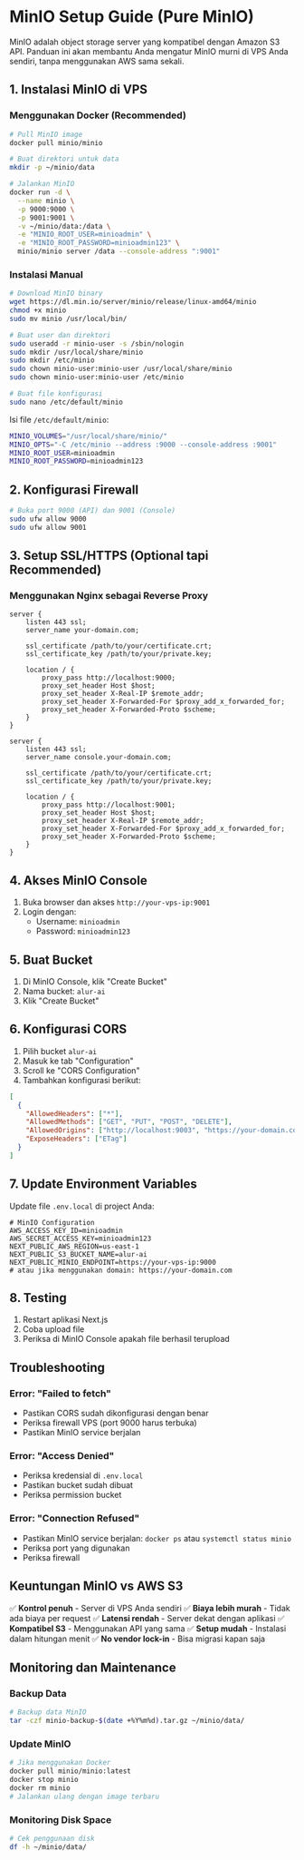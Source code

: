 # MinIO Setup Guide (Pure MinIO)

MinIO adalah object storage server yang kompatibel dengan Amazon S3 API. Panduan ini akan membantu Anda mengatur MinIO murni di VPS Anda sendiri, tanpa menggunakan AWS sama sekali.

## 1. Instalasi MinIO di VPS

### Menggunakan Docker (Recommended)

```bash
# Pull MinIO image
docker pull minio/minio

# Buat direktori untuk data
mkdir -p ~/minio/data

# Jalankan MinIO
docker run -d \
  --name minio \
  -p 9000:9000 \
  -p 9001:9001 \
  -v ~/minio/data:/data \
  -e "MINIO_ROOT_USER=minioadmin" \
  -e "MINIO_ROOT_PASSWORD=minioadmin123" \
  minio/minio server /data --console-address ":9001"
```

### Instalasi Manual

```bash
# Download MinIO binary
wget https://dl.min.io/server/minio/release/linux-amd64/minio
chmod +x minio
sudo mv minio /usr/local/bin/

# Buat user dan direktori
sudo useradd -r minio-user -s /sbin/nologin
sudo mkdir /usr/local/share/minio
sudo mkdir /etc/minio
sudo chown minio-user:minio-user /usr/local/share/minio
sudo chown minio-user:minio-user /etc/minio

# Buat file konfigurasi
sudo nano /etc/default/minio
```

Isi file `/etc/default/minio`:
```bash
MINIO_VOLUMES="/usr/local/share/minio/"
MINIO_OPTS="-C /etc/minio --address :9000 --console-address :9001"
MINIO_ROOT_USER=minioadmin
MINIO_ROOT_PASSWORD=minioadmin123
```

## 2. Konfigurasi Firewall

```bash
# Buka port 9000 (API) dan 9001 (Console)
sudo ufw allow 9000
sudo ufw allow 9001
```

## 3. Setup SSL/HTTPS (Optional tapi Recommended)

### Menggunakan Nginx sebagai Reverse Proxy

```nginx
server {
    listen 443 ssl;
    server_name your-domain.com;
    
    ssl_certificate /path/to/your/certificate.crt;
    ssl_certificate_key /path/to/your/private.key;
    
    location / {
        proxy_pass http://localhost:9000;
        proxy_set_header Host $host;
        proxy_set_header X-Real-IP $remote_addr;
        proxy_set_header X-Forwarded-For $proxy_add_x_forwarded_for;
        proxy_set_header X-Forwarded-Proto $scheme;
    }
}

server {
    listen 443 ssl;
    server_name console.your-domain.com;
    
    ssl_certificate /path/to/your/certificate.crt;
    ssl_certificate_key /path/to/your/private.key;
    
    location / {
        proxy_pass http://localhost:9001;
        proxy_set_header Host $host;
        proxy_set_header X-Real-IP $remote_addr;
        proxy_set_header X-Forwarded-For $proxy_add_x_forwarded_for;
        proxy_set_header X-Forwarded-Proto $scheme;
    }
}
```

## 4. Akses MinIO Console

1. Buka browser dan akses `http://your-vps-ip:9001`
2. Login dengan:
   - Username: `minioadmin`
   - Password: `minioadmin123`

## 5. Buat Bucket

1. Di MinIO Console, klik "Create Bucket"
2. Nama bucket: `alur-ai`
3. Klik "Create Bucket"

## 6. Konfigurasi CORS

1. Pilih bucket `alur-ai`
2. Masuk ke tab "Configuration"
3. Scroll ke "CORS Configuration"
4. Tambahkan konfigurasi berikut:

```json
[
  {
    "AllowedHeaders": ["*"],
    "AllowedMethods": ["GET", "PUT", "POST", "DELETE"],
    "AllowedOrigins": ["http://localhost:9003", "https://your-domain.com"],
    "ExposeHeaders": ["ETag"]
  }
]
```

## 7. Update Environment Variables

Update file `.env.local` di project Anda:

```env
# MinIO Configuration
AWS_ACCESS_KEY_ID=minioadmin
AWS_SECRET_ACCESS_KEY=minioadmin123
NEXT_PUBLIC_AWS_REGION=us-east-1
NEXT_PUBLIC_S3_BUCKET_NAME=alur-ai
NEXT_PUBLIC_MINIO_ENDPOINT=https://your-vps-ip:9000
# atau jika menggunakan domain: https://your-domain.com
```

## 8. Testing

1. Restart aplikasi Next.js
2. Coba upload file
3. Periksa di MinIO Console apakah file berhasil terupload

## Troubleshooting

### Error: "Failed to fetch"
- Pastikan CORS sudah dikonfigurasi dengan benar
- Periksa firewall VPS (port 9000 harus terbuka)
- Pastikan MinIO service berjalan

### Error: "Access Denied"
- Periksa kredensial di `.env.local`
- Pastikan bucket sudah dibuat
- Periksa permission bucket

### Error: "Connection Refused"
- Pastikan MinIO service berjalan: `docker ps` atau `systemctl status minio`
- Periksa port yang digunakan
- Periksa firewall

## Keuntungan MinIO vs AWS S3

✅ **Kontrol penuh** - Server di VPS Anda sendiri
✅ **Biaya lebih murah** - Tidak ada biaya per request
✅ **Latensi rendah** - Server dekat dengan aplikasi
✅ **Kompatibel S3** - Menggunakan API yang sama
✅ **Setup mudah** - Instalasi dalam hitungan menit
✅ **No vendor lock-in** - Bisa migrasi kapan saja

## Monitoring dan Maintenance

### Backup Data
```bash
# Backup data MinIO
tar -czf minio-backup-$(date +%Y%m%d).tar.gz ~/minio/data/
```

### Update MinIO
```bash
# Jika menggunakan Docker
docker pull minio/minio:latest
docker stop minio
docker rm minio
# Jalankan ulang dengan image terbaru
```

### Monitoring Disk Space
```bash
# Cek penggunaan disk
df -h ~/minio/data/
```